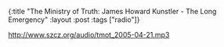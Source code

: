 {:title "The Ministry of Truth: James Howard Kunstler - The Long Emergency"
:layout :post
:tags  ["radio"]}

<http://www.szcz.org/audio/tmot_2005-04-21.mp3>

